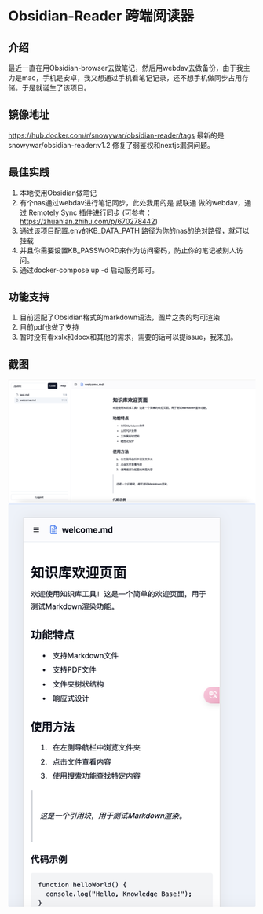 # Obsidian-Reader 跨端阅读器
## 介绍
最近一直在用Obsidian-browser去做笔记，然后用webdav去做备份，由于我主力是mac，手机是安卓，我又想通过手机看笔记记录，还不想手机做同步占用存储。于是就诞生了该项目。

## 镜像地址
https://hub.docker.com/r/snowywar/obsidian-reader/tags
最新的是 snowywar/obsidian-reader:v1.2
修复了弱鉴权和nextjs漏洞问题。

## 最佳实践
1. 本地使用Obsidian做笔记
2. 有个nas通过webdav进行笔记同步，此处我用的是 威联通 做的webdav，通过 Remotely Sync 插件进行同步 (可参考：https://zhuanlan.zhihu.com/p/670278442)
3. 通过该项目配置.env的KB_DATA_PATH 路径为你的nas的绝对路径，就可以挂载
4. 并且你需要设置KB_PASSWORD来作为访问密码，防止你的笔记被别人访问。
5. 通过docker-compose up -d 启动服务即可。

## 功能支持
1. 目前适配了Obsidian格式的markdown语法，图片之类的均可渲染
2. 目前pdf也做了支持
3. 暂时没有看xslx和docx和其他的需求，需要的话可以提issue，我来加。

## 截图
![alt text](./img/QQ_1741868070146.png)
![alt text](./img/QQ_1741868134994.png)